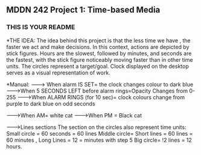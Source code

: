 ## MDDN 242 Project 1: Time-based Media  

### THIS IS YOUR README
*THE IDEA:
The idea behind this project is that the less time we have , the faster we act and make decisions. In this context, actions are depicted by stick figures. Hours are the  slowest, followed by minutes, and seconds are the fastest, with the stick figure noticeably moving faster than in other time units. The circles represent a target/goal.
Clock displayed on the desktop serves as a visual representation of work.

*Manual:
---> When alarm IS SET= the clock changes colour to dark blue
--->When 5 SECONDS LEFT before alarm rings=Opacity Changes from 0-255 
--->When ALARM RINGS (for 10 sec)= clock colours change from purple to dark blue on odd seconds

--->When AM= white cat
--->When PM = Black cat 

--->Lines sections 
The section on the circles also represent time units:
Small circle = 60 seconds = 60 lines
Middle circle= Short lines = 60 lines = 60 minutes , Long Lines = 12 =  minutes with step 5 
Big circle= !2 lines = 12 hours.

